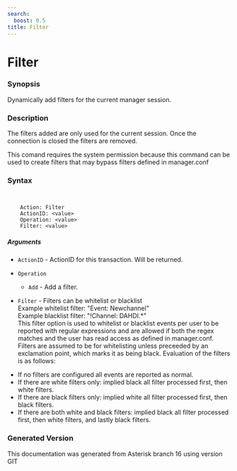 ```yaml
---
search:
  boost: 0.5
title: Filter
---
```


# Filter

### Synopsis

Dynamically add filters for the current manager session.

### Description

The filters added are only used for the current session. Once the connection is closed the filters are removed.<br>

This comand requires the system permission because this command can be used to create filters that may bypass filters defined in manager.conf<br>


### Syntax


```


    Action: Filter
    ActionID: <value>
    Operation: <value>
    Filter: <value>

```
##### Arguments


* `ActionID` - ActionID for this transaction. Will be returned.<br>

* `Operation`

    * `Add` - Add a filter.<br>

* `Filter` - Filters can be whitelist or blacklist<br>
Example whitelist filter: "Event: Newchannel"<br>
Example blacklist filter: "!Channel: DAHDI.*"<br>
This filter option is used to whitelist or blacklist events per user to be reported with regular expressions and are allowed if both the regex matches and the user has read access as defined in manager.conf. Filters are assumed to be for whitelisting unless preceeded by an exclamation point, which marks it as being black. Evaluation of the filters is as follows:<br>
- If no filters are configured all events are reported as normal.<br>
- If there are white filters only: implied black all filter processed first, then white filters.<br>
- If there are black filters only: implied white all filter processed first, then black filters.<br>
- If there are both white and black filters: implied black all filter processed first, then white filters, and lastly black filters.<br>


### Generated Version

This documentation was generated from Asterisk branch 16 using version GIT 
